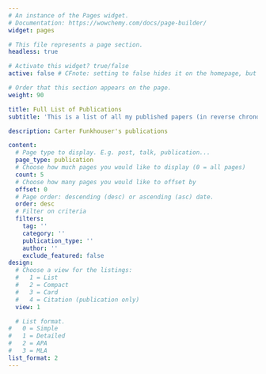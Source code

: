 ```yaml
---
# An instance of the Pages widget.
# Documentation: https://wowchemy.com/docs/page-builder/
widget: pages

# This file represents a page section.
headless: true

# Activate this widget? true/false
active: false # CFnote: setting to false hides it on the homepage, but still allows it to be clicked on in the menu 

# Order that this section appears on the page.
weight: 90

title: Full List of Publications
subtitle: 'This is a list of all my published papers (in reverse chronological order) with links to PDF versions, preprints/postprints, data, and code whenever possible.'

description: Carter Funkhouser's publications

content:
  # Page type to display. E.g. post, talk, publication...
  page_type: publication
  # Choose how much pages you would like to display (0 = all pages)
  count: 5
  # Choose how many pages you would like to offset by
  offset: 0
  # Page order: descending (desc) or ascending (asc) date.
  order: desc
  # Filter on criteria
  filters:
    tag: ''
    category: ''
    publication_type: ''
    author: ''
    exclude_featured: false
design:
  # Choose a view for the listings:
  #   1 = List
  #   2 = Compact
  #   3 = Card
  #   4 = Citation (publication only)
  view: 1

  # List format.
#   0 = Simple
#   1 = Detailed
#   2 = APA
#   3 = MLA
list_format: 2
---
```



